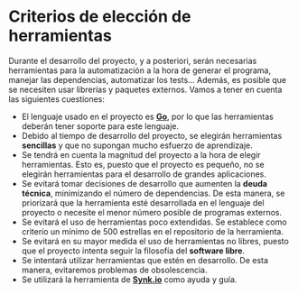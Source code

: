 # Criterios de elección de herramientas

Durante el desarrollo del proyecto, y a posteriori, serán necesarias herramientas para la automatización a la hora de generar el programa, manejar las dependencias, automatizar los tests... Además, es posible que se necesiten usar librerías y paquetes externos. Vamos a tener en cuenta las siguientes cuestiones:

  - El lenguaje usado en el proyecto es [**Go**](https://go.dev/), por lo que las herramientas deberán
  tener soporte para este lenguaje.
  - Debido al tiempo de desarrollo del proyecto, se elegirán herramientas **sencillas** y que no supongan mucho esfuerzo de aprendizaje.
  - Se tendrá en cuenta la magnitud del proyecto a la hora de elegir herramientas. Esto es, puesto que el proyecto es pequeño, no se elegirán herramientas para el desarrollo de grandes aplicaciones.
  - Se evitará tomar decisiones de desarrollo que aumenten la **deuda técnica**, minimizando el número 
  de dependencias. De esta manera, se priorizará que la herramienta esté desarrollada en el lenguaje del
  proyecto o necesite el menor número posible de programas externos.
  - Se evitará el uso de herramientas poco extendidas. Se establece como criterio un mínimo de 500
  estrellas en el repositorio de la herramienta.
  - Se evitará en su mayor medida el uso de herramientas no libres, puesto que el proyecto intenta seguir
  la filosofía del **software libre**.
  - Se intentará utilizar herramientas que estén en desarrollo. De esta manera, evitaremos problemas de
  obsolescencia.
  - Se utilizará la herramienta de [**Synk.io**](https://snyk.io/advisor/golang) como ayuda y guía.
